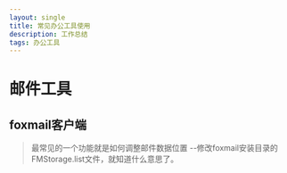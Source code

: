 ```yaml
---
layout: single
title: 常见办公工具使用
description: 工作总结
tags: 办公工具 
---
```

# 邮件工具
## foxmail客户端
>最常见的一个功能就是如何调整邮件数据位置
>--修改foxmail安装目录的FMStorage.list文件，就知道什么意思了。